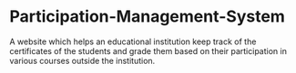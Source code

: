 # Participation-Management-System
A website which helps an educational institution keep track of the certificates of the students and grade them based on their participation in various courses outside the institution.
